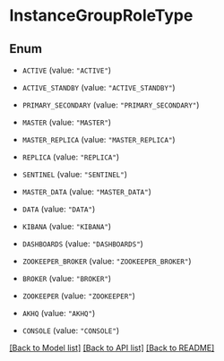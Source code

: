 # InstanceGroupRoleType

## Enum


* `ACTIVE` (value: `"ACTIVE"`)

* `ACTIVE_STANDBY` (value: `"ACTIVE_STANDBY"`)

* `PRIMARY_SECONDARY` (value: `"PRIMARY_SECONDARY"`)

* `MASTER` (value: `"MASTER"`)

* `MASTER_REPLICA` (value: `"MASTER_REPLICA"`)

* `REPLICA` (value: `"REPLICA"`)

* `SENTINEL` (value: `"SENTINEL"`)

* `MASTER_DATA` (value: `"MASTER_DATA"`)

* `DATA` (value: `"DATA"`)

* `KIBANA` (value: `"KIBANA"`)

* `DASHBOARDS` (value: `"DASHBOARDS"`)

* `ZOOKEEPER_BROKER` (value: `"ZOOKEEPER_BROKER"`)

* `BROKER` (value: `"BROKER"`)

* `ZOOKEEPER` (value: `"ZOOKEEPER"`)

* `AKHQ` (value: `"AKHQ"`)

* `CONSOLE` (value: `"CONSOLE"`)


[[Back to Model list]](../README.md#documentation-for-models) [[Back to API list]](../README.md#documentation-for-api-endpoints) [[Back to README]](../README.md)


